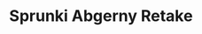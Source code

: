 ---
slug: sprunki-abgerny-retake-2213
title: Sprunki Abgerny Retake
description: "Sprunki Abgerny Retake is an exciting online game. Play for free directly in your browser!"
icon: /images/popular_mods/Sprunki Abgerny Retake.png
url: https://wowtbc.net/sprunkin/abgerny-retake/index.html
previewImage: /images/popular_mods/Sprunki Abgerny Retake.png
type: popular mods

# SEO配置
seo:
  title: "Sprunki Abgerny Retake - Play Free Online Game | Fun Browser Games"
  description: "Sprunki Abgerny Retake - Play this fun online game for free in your browser. No download required!"
  ogImage: "/images/popular_mods/Sprunki Abgerny Retake.png"
  keywords: "sprunki-abgerny-retake-2213, online game, browser game, free game, popular mods game, play online"

videoUrls:
  - https://www.youtube.com/embed/example1
  - https://www.youtube.com/embed/example2

whyPlay:
  title: "Why Play Sprunki Abgerny Retake?"
  items:
    - "Immersive Gameplay: Sprunki Abgerny Retake offers an engaging and immersive gaming experience that will keep you entertained for hours"
    - "Challenging Levels: Test your skills with increasingly difficult challenges and obstacles"
    - "Beautiful Graphics: Enjoy stunning visuals and smooth animations that bring the game world to life"
    - "Regular Updates: New content and features are added regularly to keep the game fresh and exciting"
    - "Free to Play: Experience all the fun without spending a penny"
    - "Community Features: Connect with other players, share strategies, and compete for high scores"
    - "Cross-Platform: Play on any device with a web browser, no downloads required"

features:
  title: "Key Features of Sprunki Abgerny Retake"
  image: "/images/popular_mods/Sprunki Abgerny Retake.png"
  items:
    - "Intuitive Controls: Easy to learn controls make Sprunki Abgerny Retake accessible for players of all skill levels"
    - "Multiple Game Modes: Enjoy various gameplay options that provide different challenges and experiences"
    - "Character Customization: Personalize your gaming experience with unique characters and items"
    - "Achievement System: Complete special tasks to earn rewards and recognition"
    - "Leaderboards: Compete with players worldwide and see who can achieve the highest scores"

characteristics:
  title: "Game Characteristics"
  image: "/images/popular_mods/Sprunki Abgerny Retake.png"
  items:
    - "Genre: Popular mods game with elements of strategy and skill"
    - "Difficulty: Suitable for both casual gamers and those seeking a challenge"
    - "Play Time: Quick sessions or extended gameplay, depending on your preference"
    - "Art Style: Vibrant and engaging visuals that enhance the gaming experience"
    - "Sound Design: Immersive audio that complements the gameplay perfectly"

info: "Sprunki Abgerny Retake is an exciting online game that offers players a unique and engaging gaming experience. With its intuitive controls, stunning visuals, and challenging gameplay, Sprunki Abgerny Retake provides hours of entertainment for players of all ages and skill levels. Whether you're looking for a quick gaming session during a break or an extended play session, Sprunki Abgerny Retake delivers an immersive experience that will keep you coming back for more. The game features multiple levels of increasing difficulty, ensuring that players are constantly challenged as they progress. With regular updates adding new content and features, Sprunki Abgerny Retake remains fresh and exciting, providing endless entertainment options for its growing community of players."

howToPlayIntro: "Welcome to Sprunki Abgerny Retake! This guide will walk you through the basics and help you master the game. Whether you're a beginner or looking to improve your skills, these tips and instructions will enhance your gaming experience."

howToPlaySteps:
  - title: "Getting Started"
    description: "Begin your Sprunki Abgerny Retake adventure by familiarizing yourself with the controls. Use your keyboard or mouse to navigate through the game interface. The tutorial will guide you through the basic mechanics and help you understand the objectives."
  - title: "Understanding the Objectives"
    description: "In Sprunki Abgerny Retake, your main goal is to progress through levels by completing specific objectives. Each level presents unique challenges that require different strategies and approaches."
  - title: "Mastering the Controls"
    description: "Practice using the controls to improve your precision and reaction time. Sprunki Abgerny Retake requires quick reflexes and strategic thinking to overcome obstacles and defeat opponents."
  - title: "Utilizing Power-ups"
    description: "Collect power-ups throughout the game to enhance your abilities and overcome difficult challenges. Each power-up offers unique advantages that can be crucial for success."
  - title: "Developing Strategies"
    description: "As you progress in Sprunki Abgerny Retake, develop effective strategies for different scenarios. Analyze patterns, anticipate challenges, and adapt your approach to maximize your performance."

faq:
  title: "Frequently Asked Questions about Sprunki Abgerny Retake"
  items:
    - question: "Is Sprunki Abgerny Retake free to play?"
      answer: "Yes, Sprunki Abgerny Retake is completely free to play directly in your web browser. No downloads or purchases are required to enjoy the full game experience."
    - question: "Can I play Sprunki Abgerny Retake on mobile devices?"
      answer: "Yes, Sprunki Abgerny Retake is optimized for both desktop and mobile play. You can enjoy the game on any device with a web browser and internet connection."
    - question: "Are there any in-game purchases?"
      answer: "While Sprunki Abgerny Retake is free to play, there may be optional in-game purchases available for cosmetic items or additional features that don't affect core gameplay."
    - question: "How often is Sprunki Abgerny Retake updated?"
      answer: "The developers regularly update Sprunki Abgerny Retake with new content, features, and improvements based on player feedback and game performance."
    - question: "Can I play Sprunki Abgerny Retake offline?"
      answer: "Currently, Sprunki Abgerny Retake requires an internet connection to play as it's a browser-based online game."
    - question: "Is Sprunki Abgerny Retake suitable for children?"
      answer: "Yes, Sprunki Abgerny Retake is designed to be family-friendly and suitable for players of all ages."
    - question: "How do I report bugs or issues?"
      answer: "If you encounter any problems while playing Sprunki Abgerny Retake, you can report them through the game's support page or contact the developers directly through their website."
    - question: "Still Have Questions?"
      answer: "If you have additional questions about Sprunki Abgerny Retake that aren't covered in this FAQ, please visit our support center or contact our customer service team for assistance."
---